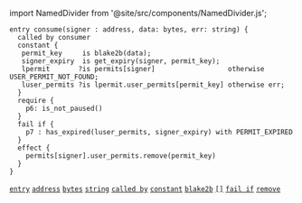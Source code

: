 import NamedDivider from '@site/src/components/NamedDivider.js';

<NamedDivider title="Code" width="1.5"/>

```archetype
entry consume(signer : address, data: bytes, err: string) {
  called by consumer
  constant {
   permit_key     is blake2b(data);
   signer_expiry  is get_expiry(signer, permit_key);
   lpermit       ?is permits[signer]                  otherwise USER_PERMIT_NOT_FOUND;
   luser_permits ?is lpermit.user_permits[permit_key] otherwise err;
  }
  require {
    p6: is_not_paused()
  }
  fail if {
    p7 : has_expired(luser_permits, signer_expiry) with PERMIT_EXPIRED
  }
  effect {
    permits[signer].user_permits.remove(permit_key)
  }
}
```
[`entry`](/docs/reference/declarations/entrypoint#entry) [`address`](/docs/reference/types#address) [`bytes`](/docs/reference/types#bytes) [`string`](/docs/reference/types#string) [`called by`](/docs/reference/declarations/entrypoint#called-by) [`constant`](/docs/reference/declarations/entrypoint#constant) [`blake2b`](/docs/reference/expressions/builtins#blake2b(b%20:%20bytes)) [`[]`](/docs/reference/expressions/asset#ak--asset_keya) [`fail if`](/docs/reference/declarations/entrypoint#fail-if) [`remove`](/docs/reference/instructions/containers#mremovek)